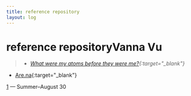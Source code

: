 ```yaml
---
title: reference repository
layout: log
---
```


# <span id="title">reference repository</span><span id="date">Vanna Vu</span>

> - *[What were my atoms before they were me?](https://www.theguardian.com/theguardian/2011/sep/27/where-were-my-atoms){:target="_blank"}*
- [Are.na](https://www.are.na/vanna-vu/index){:target="_blank"}  

[1](/log/1) — Summer–August 30
